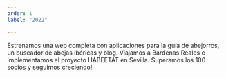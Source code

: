 ```yaml
---
order: 1
label: "2022"

---
```

Estrenamos una web completa con aplicaciones para la guía de abejorros, un buscador de abejas ibéricas y blog. Viajamos a Bardenas Reales e implementamos el proyecto HABEETAT en Sevilla. Superamos los 100 socios y seguimos creciendo!